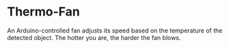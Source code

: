 # Thermo-Fan
An Arduino-controlled fan adjusts its speed based on the temperature of the detected object. The hotter you are, the harder the fan blows. 
